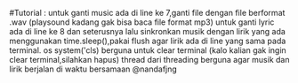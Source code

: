 #Tutorial :
untuk ganti music ada di line ke 7,ganti file dengan file berformat .wav (playsound kadang gak bisa baca file format mp3)
untuk ganti lyric ada di line ke 8 dan seterusnya lalu sinkronkan musik dengan lirik yang ada menggunakan time.sleep(),pakai flush agar lirik ada di line yang sama pada terminal.
os system('cls) berguna untuk clear terminal (kalo kalian gak ingin clear terminal,silahkan hapus)
thread dari threading berguna agar musik dan lirik berjalan di waktu bersamaan
@nandafjng
